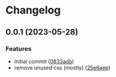 # Changelog

## 0.0.1 (2023-05-28)


### Features

* initial commit ([0833adb](https://github.com/thislooksfun/page-reducer/commit/0833adb1fcf16092f4f3f1fdfd29b4b8d5e0a059))
* remove unused css (mostly) ([25e6aee](https://github.com/thislooksfun/page-reducer/commit/25e6aee1dbd53a1493b1d466b00a50683e1accec))
